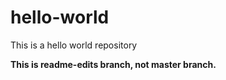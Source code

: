 # hello-world
This is a hello world repository

**This is readme-edits branch, not master branch.**

